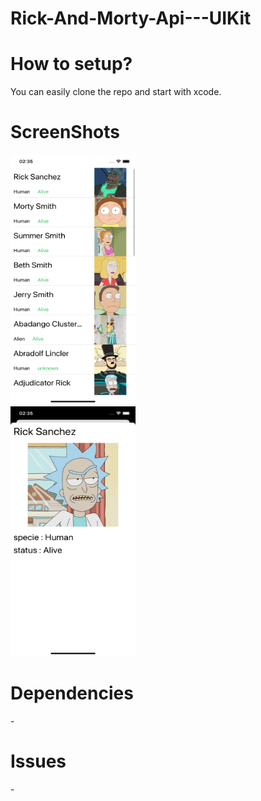 # Rick-And-Morty-Api---UIKit



<h1>How to setup?</h1>
You can easily clone the repo and start with xcode.

<h1>ScreenShots</h1>
<img src="img/img1.png" width="200" height="400"/> <br/>
<img src="img/img2.png" width="200" height="400"/> <br/>


<h1>Dependencies</h1>
-

<h1>Issues</h1>
-
